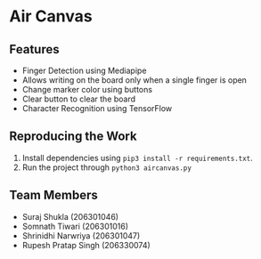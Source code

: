 # Air Canvas

## Features

-   Finger Detection using Mediapipe
-   Allows writing on the board only when a single finger is open
-   Change marker color using buttons
-   Clear button to clear the board
-   Character Recognition using TensorFlow

## Reproducing the Work

1.  Install dependencies using `pip3 install -r requirements.txt`.
2.  Run the project through `python3 aircanvas.py`

## Team Members

-  Suraj Shukla (206301046)
-  Somnath Tiwari (206301016)
-  Shrinidhi Narwriya (206301047)
-  Rupesh Pratap Singh (206330074)

